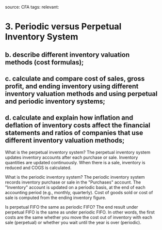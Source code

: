 source: CFA
tags: 
relevant: 

# 3. Periodic versus Perpetual Inventory System

## b. describe different inventory valuation methods (cost formulas);
## c. calculate and compare cost of sales, gross profit, and ending inventory using different inventory valuation methods and using perpetual and periodic inventory systems;
## d. calculate and explain how inflation and deflation of inventory costs affect the financial statements and ratios of companies that use different inventory valuation methods;

What is the perpetual inventory system?
The perpetual inventory system updates inventory accounts after each purchase or sale. Inventory quantities are updated continuously. When there is a sale, inventory is reduced and COGS is calculated.

What is the periodic inventory system?
The periodic inventory system records inventory purchase or sale in the "Purchases" account. The "Inventory" account is updated on a periodic basis, at the end of each accounting period (e.g., monthly, quarterly). Cost of goods sold or cost of sale is computed from the ending inventory figure.

Is perpetual FIFO the same as periodic FIFO?
The end result under perpetual FIFO is the same as under periodic FIFO. In other words, the first costs are the same whether you move the cost out of inventory with each sale (perpetual) or whether you wait until the year is over (periodic).

